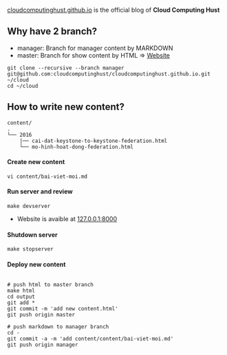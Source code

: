 [cloudcomputinghust.github.io](http://cloudcomputinghust.github.io/)  is the official blog of **Cloud Computing Hust**

## Why have 2 branch?
- manager: Branch for manager content by MARKDOWN
- master: Branch for show content by HTML => [Website](http://cloudcomputinghust.github.io/)

```
git clone --recursive --branch manager git@github.com:cloudcomputinghust/cloudcomputinghust.github.io.git ~/cloud
cd ~/cloud
```
## How to write new content?

```
content/
.
└── 2016
	|── cai-dat-keystone-to-keystone-federation.html
	└── mo-hinh-hoat-dong-federation.html
```
#### Create new content
```
vi content/bai-viet-moi.md
```

#### Run server and review

```
make devserver
```
- Website is avaible at [127.0.0.1:8000](http://127.0.0.1:8000)

#### Shutdown server
```
make stopserver
```

#### Deploy new content
```

# push html to master branch
make html
cd output
git add *
git commit -m 'add new content.html'
git push origin master

# push markdown to manager branch
cd -
git commit -a -m 'add content/content/bai-viet-moi.md'
git push origin manager
```
`
`
